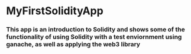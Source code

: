 # MyFirstSolidityApp

### This app is an introduction to Solidity and shows some of the functionality of using Solidity with a test enviornment using ganache, as well as applying the web3 library
